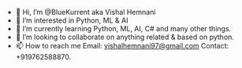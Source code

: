 - 👋 Hi, I’m @BlueKurrent aka Vishal Hemnani
- 👀 I’m interested in Python, ML & AI
- 🌱 I’m currently learning Python, ML, AI, C# and many other things.
- 💞️ I’m looking to collaborate on anything related & based on python.
- 📫 How to reach me 
            Email: vishalhemnani97@gmail.com
            Contact: +919762588870.

<!---
BlueKurrent/BlueKurrent is a ✨ special ✨ repository because its `README.md` (this file) appears on your GitHub profile.
You can click the Preview link to take a look at your changes.
--->

